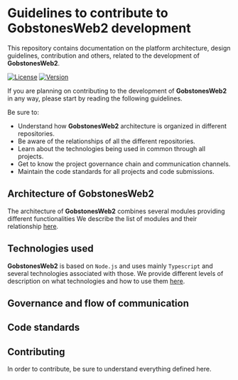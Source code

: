 # Guidelines to contribute to GobstonesWeb2 development

This repository contains documentation on the platform architecture, design guidelines, contribution and others, related to the development of **GobstonesWeb2**.

[![License](https://img.shields.io/github/license/gobstones/gobstones-guidelines?style=plastic&label=License&logo=open-source-initiative&logoColor=white&color=olivegreen)](https://github.com/gobstones/gobstones-guidelines/blob/main/LICENSE) 
[![Version](https://img.shields.io/github/v/tag/gobstones/gobstones-guidelines?color=crimson&label=Version&logo=git-lfs&logoColor=white&sort=semver&style=plastic)](https://github.com/gobstones/gobstones-guidelines)

If you are planning on contributing to the development of **GobstonesWeb2** in any way, please start by reading the following guidelines.

Be sure to:
* Understand how **GobstonesWeb2** architecture is organized in different repositories.
* Be aware of the relationships of all the different repositories.
* Learn about the technologies being used in common through all projects.
* Get to know the project governance chain and communication channels.
* Maintain the code standards for all projects and code submissions.

## Architecture of **GobstonesWeb2**
The architecture of **GobstonesWeb2** combines several modules providing different functionalities
We describe the list of modules and their relationship [here](https://github.com/gobstones/.github/blob/new-readme/GobstonesWeb2-Architecture.md).

## Technologies used
**GobstonesWeb2** is based on `Node.js` and uses mainly `Typescript` and several technologies associated with those.
We provide different levels of description on what technologies and how to use them [here](https://github.com/gobstones/gobstones-guidelines/blob/develop-guidelines/TechnologiesUsed.md).

## Governance and flow of communication

## Code standards

## Contributing
In order to contribute, be sure to understand everything defined here.
